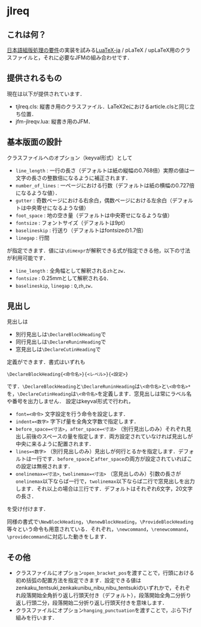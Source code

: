 # jlreq

## これは何？
[日本語組版処理の要件](https://www.w3.org/TR/jlreq/ja/)の実装を試みる[LuaTeX-ja](https://osdn.jp/projects/luatex-ja/wiki/FrontPage) / pLaTeX / upLaTeX用のクラスファイルと，それに必要なJFMの組み合わせです．

## 提供されるもの
現在は以下が提供されています．

* tjlreq.cls: 縦書き用のクラスファイル．LaTeX2eにおけるarticle.clsと同じ立ち位置．
* jfm-jlreqv.lua: 縦書き用のJFM．

## 基本版面の設計
クラスファイルへのオプション（keyval形式）として

* `line_length` : 一行の長さ（デフォルトは紙の縦幅の0.768倍）実際の値は一文字の長さの整数倍になるように補正されます．
* `number_of_lines` : 一ページにおける行数（デフォルトは紙の横幅の0.727倍になるような値）．
* `gutter` : 奇数ページにおける右余白，偶数ページにおける左余白（デフォルトは中央寄せになるような値）
* `foot_space` : 地の空き量（デフォルトは中央寄せになるような値）
* `fontsize` : フォントサイズ（デフォルトは9pt）
* `baselineskip` : 行送り（デフォルトはfontsizeの1.7倍）
* `linegap` : 行間

が指定できます．値には`\dimexpr`が解釈できる式が指定できる他，以下の寸法が利用可能です．

* `line_length` : 全角幅として解釈される`zh`と`zw`．
* `fontsize` : 0.25mmとして解釈される`Q`．
* `baselineskip`, `linegap` : `Q`,`zh`,`zw`．

## 見出し
見出しは
* 別行見出しは`\DeclareBlockHeading`で
* 同行見出しは`\DeclareRuninHeading`で
* 窓見出しは`\DeclareCutinHeading`で

定義ができます．書式はいずれも

```
\DeclareBlockHeading{<命令名>}{<レベル>}{<設定>}
```

です．`\DeclareBlockHeading`と`\DeclareRuninHeading`は`\<命令名>`と`\<命令名>*`を，`\DeclareCutinHeading`は`\<命令名>`を定義します．窓見出しは常にラベル名や番号を出力しません．
設定はkeyval形式で行われ，

* `font=<命令>` 文字設定を行う命令を設定します．
* `indent=<数字>` 字下げ量を全角文字数で指定します．
* `before_space=<寸法>`，`after_space=<寸法>` （別行見出しのみ）それぞれ見出し前後のスペースの量を指定します．両方設定されていなければ見出しが中央に来るように配置されます．
* `lines=<数字>` （別行見出しのみ）見出しが何行とるかを指定します．デフォルトは一行です．`before_space`と`after_space`の両方が設定されていればこの設定は無視されます．
* `onelinemax=<寸法>`, `twolinemax=<寸法>` （窓見出しのみ）引数の長さが`onelinemax`以下ならば一行で，`twolinemax`以下ならば二行で窓見出しを出力します．それ以上の場合は三行です．デフォルトはそれぞれ6文字，20文字の長さ．

を受け付けます．

同様の書式で`\NewBlockHeading`，`\RenewBlockHeading`，`\ProvideBlockHeading`等々という命令も用意されている．それぞれ，`\newcommand`，`\renewcommand`，`\providecommand`に対応した動きをします．

## その他

* クラスファイルにオプション`open_bracket_pos`を渡すことで，行頭における初め括弧の配置方法を指定できます．設定できる値はzenkaku_tentsuki,zenkakunibu_nibu,nibu_tentsukiのいずれかで，それぞれ段落開始全角折り返し行頭天付き（デフォルト），段落開始全角二分折り返し行頭二分，段落開始二分折り返し行頭天付きを意味します．
* クラスファイルにオプション`hanging_punctuation`を渡すことで，ぶら下げ組みを行います．
